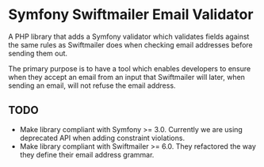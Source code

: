 # Symfony Swiftmailer Email Validator

A PHP library that adds a Symfony validator which validates fields against the
same rules as Swiftmailer does when checking email addresses before sending them
out.

The primary purpose is to have a tool which enables developers to ensure when
they accept an email from an input that Swiftmailer will later, when sending an
email, will not refuse the email address.


## TODO

- Make library compliant with Symfony >= 3.0. Currently we are using deprecated
  API when adding constraint violations.
- Make library compliant with Swiftmailer >= 6.0. They refactored the way they
  define their email address grammar.

